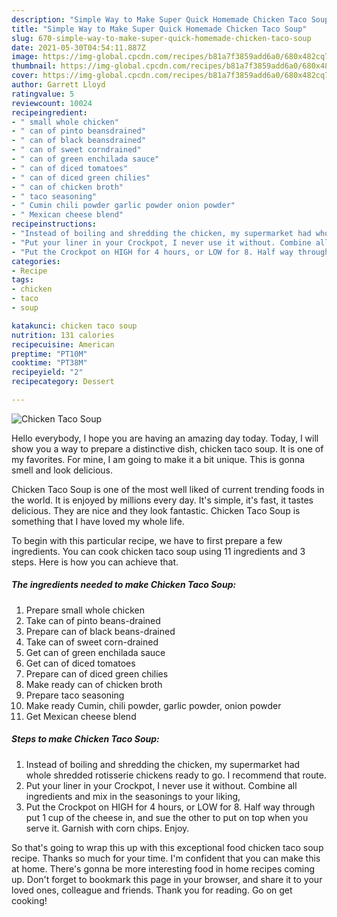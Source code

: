 ```yaml
---
description: "Simple Way to Make Super Quick Homemade Chicken Taco Soup"
title: "Simple Way to Make Super Quick Homemade Chicken Taco Soup"
slug: 670-simple-way-to-make-super-quick-homemade-chicken-taco-soup
date: 2021-05-30T04:54:11.887Z
image: https://img-global.cpcdn.com/recipes/b81a7f3859add6a0/680x482cq70/chicken-taco-soup-recipe-main-photo.jpg
thumbnail: https://img-global.cpcdn.com/recipes/b81a7f3859add6a0/680x482cq70/chicken-taco-soup-recipe-main-photo.jpg
cover: https://img-global.cpcdn.com/recipes/b81a7f3859add6a0/680x482cq70/chicken-taco-soup-recipe-main-photo.jpg
author: Garrett Lloyd
ratingvalue: 5
reviewcount: 10024
recipeingredient:
- " small whole chicken"
- " can of pinto beansdrained"
- " can of black beansdrained"
- " can of sweet corndrained"
- " can of green enchilada sauce"
- " can of diced tomatoes"
- " can of diced green chilies"
- " can of chicken broth"
- " taco seasoning"
- " Cumin chili powder garlic powder onion powder"
- " Mexican cheese blend"
recipeinstructions:
- "Instead of boiling and shredding the chicken, my supermarket had whole shredded rotisserie chickens ready to go. I recommend that route."
- "Put your liner in your Crockpot, I never use it without. Combine all ingredients and mix in the seasonings to your liking,"
- "Put the Crockpot on HIGH for 4 hours, or LOW for 8. Half way through put 1 cup of the cheese in, and sue the other to put on top when you serve it. Garnish with corn chips. Enjoy."
categories:
- Recipe
tags:
- chicken
- taco
- soup

katakunci: chicken taco soup 
nutrition: 131 calories
recipecuisine: American
preptime: "PT10M"
cooktime: "PT38M"
recipeyield: "2"
recipecategory: Dessert

---
```



![Chicken Taco Soup](https://img-global.cpcdn.com/recipes/b81a7f3859add6a0/680x482cq70/chicken-taco-soup-recipe-main-photo.jpg)

Hello everybody, I hope you are having an amazing day today. Today, I will show you a way to prepare a distinctive dish, chicken taco soup. It is one of my favorites. For mine, I am going to make it a bit unique. This is gonna smell and look delicious.



Chicken Taco Soup is one of the most well liked of current trending foods in the world. It is enjoyed by millions every day. It's simple, it's fast, it tastes delicious. They are nice and they look fantastic. Chicken Taco Soup is something that I have loved my whole life.


To begin with this particular recipe, we have to first prepare a few ingredients. You can cook chicken taco soup using 11 ingredients and 3 steps. Here is how you can achieve that.

<!--inarticleads1-->

##### The ingredients needed to make Chicken Taco Soup:

1. Prepare  small whole chicken
1. Take  can of pinto beans-drained
1. Prepare  can of black beans-drained
1. Take  can of sweet corn-drained
1. Get  can of green enchilada sauce
1. Get  can of diced tomatoes
1. Prepare  can of diced green chilies
1. Make ready  can of chicken broth
1. Prepare  taco seasoning
1. Make ready  Cumin, chili powder, garlic powder, onion powder
1. Get  Mexican cheese blend




<!--inarticleads2-->

##### Steps to make Chicken Taco Soup:

1. Instead of boiling and shredding the chicken, my supermarket had whole shredded rotisserie chickens ready to go. I recommend that route.
1. Put your liner in your Crockpot, I never use it without. Combine all ingredients and mix in the seasonings to your liking,
1. Put the Crockpot on HIGH for 4 hours, or LOW for 8. Half way through put 1 cup of the cheese in, and sue the other to put on top when you serve it. Garnish with corn chips. Enjoy.




So that's going to wrap this up with this exceptional food chicken taco soup recipe. Thanks so much for your time. I'm confident that you can make this at home. There's gonna be more interesting food in home recipes coming up. Don't forget to bookmark this page in your browser, and share it to your loved ones, colleague and friends. Thank you for reading. Go on get cooking!
